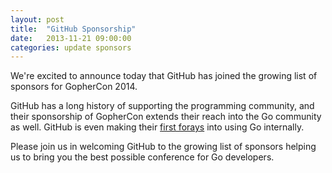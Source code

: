 ```yaml
---
layout: post
title:  "GitHub Sponsorship"
date:   2013-11-21 09:00:00
categories: update sponsors
---
```


We're excited to announce today that GitHub has joined the growing list of sponsors for GopherCon 2014.

GitHub has a long history of supporting the programming community, and their sponsorship of GopherCon extends their reach into the Go community as well.  GitHub is even making their <a href="http://techno-weenie.net/2013/11/2/key-value-logs-in-go/">first forays</a> into using Go internally.

Please join us in welcoming GitHub to the growing list of sponsors helping us to bring you the best possible conference for Go developers.
